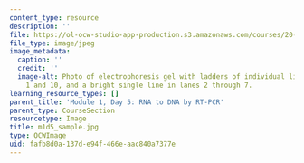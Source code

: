 ```yaml
---
content_type: resource
description: ''
file: https://ol-ocw-studio-app-production.s3.amazonaws.com/courses/20-109-laboratory-fundamentals-in-biological-engineering-spring-2010/fafb8d0a137de94f466eaac840a7377e_m1d5_sample.jpg
file_type: image/jpeg
image_metadata:
  caption: ''
  credit: ''
  image-alt: Photo of electrophoresis gel with ladders of individual lines in lanes
    1 and 10, and a bright single line in lanes 2 through 7.
learning_resource_types: []
parent_title: 'Module 1, Day 5: RNA to DNA by RT-PCR'
parent_type: CourseSection
resourcetype: Image
title: m1d5_sample.jpg
type: OCWImage
uid: fafb8d0a-137d-e94f-466e-aac840a7377e
---
```

